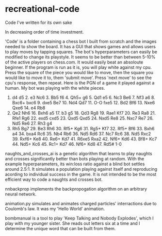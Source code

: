 # recreational-code
Code I've written for its own sake

In decreasing order of time investment.

'Code' is a folder containing a chess bot I built from scratch and the images needed to show the board. It has a GUI that shows games and allows users to play moves by tapping squares. The bot's hyperparameters can easily be modified to change its playstyle. It seems to be better than between 5-10% of the active players on chess.com. It would easily beat an absoloute beginner. If the program is run as it is, you will play white against my cpu. Press the square of the piece you would like to move, then the square you would like to move it to, them 'submit move'. Press 'next move' to see the cpu's response, then repeat. Here is the PGN of a game it played against a human. My bot was playing with the white pieces.

1. d4 d5 2. e3 Nc6 3. Bb5 f6 4. Qh5+ g6 5. Qd1 e5 6. Nc3 Be6 7. Nf3 a6 8. Bxc6+
bxc6 9. dxe5 Be7 10. Nd4 Qd7 11. O-O fxe5 12. Bd2 Bf6 13. Nxe6 Qxe6 14. e4 Rb8
15. Qe2 Nh6 16. Bxh6 a5 17. b3 g5 18. Qd3 Rg8 19. Rae1 Kf7 20. Re3 Ra8 21. Rfe1
Rg6 22. exd5 cxd5 23. Qxd5 Qxd5 24. Nxd5 Re8 25. Nxc7 Re7 26. Nd5 Re6 27. Rh3 g4
28. Rh5 Bg7 29. Be3 Rh6 30. Rf5+ Kg6 31. Rg5+ Kf7 32. Rf5+ Bf6 33. Bxh6 a4 34.
bxa4 Rc6 35. Nb4 Rb6 36. Nd5 Rd6 37. Nc7 Rc6 38. Nd5 Rxc2 39. Rxf6+ Ke8 40. Re6+
Kd7 41. R6xe5 Rxa2 42. Nf6+ Kd6 43. Bf8+ Kc7 44. Nd5+ Kc6 45. Rc1+ Kd7 46. Nf6+
Kd8 47. Rd5# 1-0

naughts_and_crosses_ai is a genetic algorithm that learns to play naughts and crosses significantly better than bots playing at random. With the example hyperparameters, its win:loss ratio against a blind bot settles around 2.5:1. It simulates a population playing against itself and reproducing acording to individual success in the game. It is not intended to be the most efficient way to code a naughts and crosses bot.

nnbackprop implements the backpropogation algorithm on an arbitrary neural network.

animation.py simulates and animates charged particles' interractions due to Coulomb's law. It was my 'Hello World' animation.

bombmanual is a tool to play 'Keep Talking and Nobody Explodes', which I play with my younger sister. She reads out letters six at a time and I determine the unique word that can be built from them.
